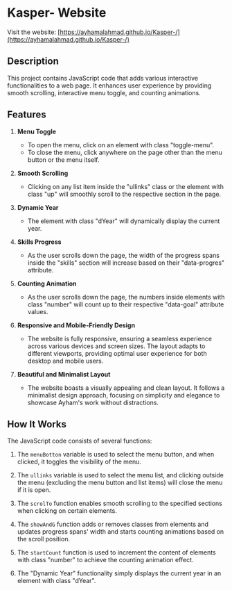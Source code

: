 # Kasper- Website

Visit the website: [https://ayhamalahmad.github.io/Kasper-/](https://ayhamalahmad.github.io/Kasper-/)


## Description

This project contains JavaScript code that adds various interactive functionalities to a web page. It enhances user experience by providing smooth scrolling, interactive menu toggle, and counting animations.

## Features

1. **Menu Toggle**
   - To open the menu, click on an element with class "toggle-menu".
   - To close the menu, click anywhere on the page other than the menu button or the menu itself.

2. **Smooth Scrolling**
   - Clicking on any list item inside the "ullinks" class or the element with class "up" will smoothly scroll to the respective section in the page.

3. **Dynamic Year**
   - The element with class "dYear" will dynamically display the current year.

4. **Skills Progress**
   - As the user scrolls down the page, the width of the progress spans inside the "skills" section will increase based on their "data-progres" attribute.

5. **Counting Animation**
   - As the user scrolls down the page, the numbers inside elements with class "number" will count up to their respective "data-goal" attribute values.

6. **Responsive and Mobile-Friendly Design**
   - The website is fully responsive, ensuring a seamless experience across various devices and screen sizes. The layout adapts to different viewports, providing optimal user experience for both desktop and mobile users.

7. **Beautiful and Minimalist Layout**
   - The website boasts a visually appealing and clean layout. It follows a minimalist design approach, focusing on simplicity and elegance to showcase Ayham's work without distractions.


## How It Works

The JavaScript code consists of several functions:

1. The `menuBotton` variable is used to select the menu button, and when clicked, it toggles the visibility of the menu.

2. The `ullinks` variable is used to select the menu list, and clicking outside the menu (excluding the menu button and list items) will close the menu if it is open.

3. The `scrolTo` function enables smooth scrolling to the specified sections when clicking on certain elements.

4. The `showAndG` function adds or removes classes from elements and updates progress spans' width and starts counting animations based on the scroll position.

5. The `startCount` function is used to increment the content of elements with class "number" to achieve the counting animation effect.

6. The "Dynamic Year" functionality simply displays the current year in an element with class "dYear". 

